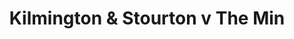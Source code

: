 ---
year: "2009"
serialNumber: "0375" 
game: "Kilmington & Stourton"
title: "Kilmington & Stourton v The Min"
gameLocation: "Stourhead"
gameDate: ""
result: ""
resultType: ""
type: "game"
---
